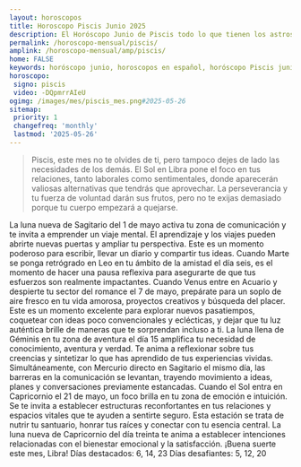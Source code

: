 ```yaml
---
layout: horoscopos
title: Horoscopo Piscis Junio 2025
description: El Horóscopo Junio de Piscis todo lo que tienen los astros preparados para este mes, amor, trabajo, familia. Todo sobre astrologia, tarot, predicciones. Horoscopo gratis en español, predicciones y astrología.
permalink: /horoscopo-mensual/piscis/
amplink: /horoscopo-mensual/amp/piscis/
home: FALSE
keywords: horóscopo junio, horoscopos en español, horóscopo Piscis junio , horóscopo esperanza gracia, horoscop, horóscopos gratis, horoscopo Piscis, Tarot, Astrologia, Zodíaco, Piscis, horoscopo gratis, horoscopo del mes 
horoscopo:
 signo: piscis
 video: -DQpmrrAIeU
ogimg: /images/mes/piscis_mes.png#2025-05-26
sitemap:
 priority: 1
 changefreq: 'monthly'
 lastmod: '2025-05-26'
---
```



 > Piscis, este mes no te olvides de ti, pero tampoco dejes de lado las necesidades de los demás. El Sol en Libra pone el foco en tus relaciones, tanto laborales como sentimentales, donde aparecerán valiosas alternativas que tendrás que aprovechar. La perseverancia y tu fuerza de voluntad darán sus frutos, pero no te exijas demasiado porque tu cuerpo empezará a quejarse.



La luna nueva de Sagitario del 1 de mayo activa tu zona de comunicación y te invita a emprender un viaje mental. El aprendizaje y los viajes pueden abrirte nuevas puertas y ampliar tu perspectiva. Este es un momento poderoso para escribir, llevar un diario y compartir tus ideas. Cuando Marte se ponga retrógrado en Leo en tu ámbito de la amistad el día seis, es el momento de hacer una pausa reflexiva para asegurarte de que tus esfuerzos son realmente impactantes.
Cuando Venus entre en Acuario y despierte tu sector del romance el 7 de mayo, prepárate para un soplo de aire fresco en tu vida amorosa, proyectos creativos y búsqueda del placer. Este es un momento excelente para explorar nuevos pasatiempos, coquetear con ideas poco convencionales y eclécticas, y dejar que tu luz auténtica brille de maneras que te sorprendan incluso a ti.
La luna llena de Géminis en tu zona de aventura el día 15 amplifica tu necesidad de conocimiento, aventura y verdad. Te anima a reflexionar sobre tus creencias y sintetizar lo que has aprendido de tus experiencias vividas. Simultáneamente, con Mercurio directo en Sagitario el mismo día, las barreras en la comunicación se levantan, trayendo movimiento a ideas, planes y conversaciones previamente estancadas.
Cuando el Sol entra en Capricornio el 21 de mayo, un foco brilla en tu zona de emoción e intuición. Se te invita a establecer estructuras reconfortantes en tus relaciones y espacios vitales que te ayuden a sentirte seguro. Esta estación se trata de nutrir tu santuario, honrar tus raíces y conectar con tu esencia central.
La luna nueva de Capricornio del día treinta te anima a establecer intenciones relacionadas con el bienestar emocional y la satisfacción.
¡Buena suerte este mes, Libra!
Días destacados: 6, 14, 23
Días desafiantes: 5, 12, 20